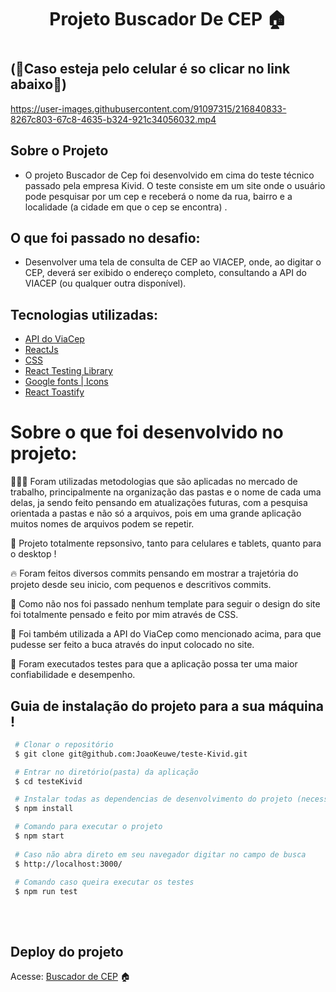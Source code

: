 <h1 align='center' >

Projeto Buscador De CEP 🏠

<h1/>

## (📱Caso esteja pelo celular é so clicar no link abaixo📱)


https://user-images.githubusercontent.com/91097315/216840833-8267c803-67c8-4635-b324-921c34056032.mp4



## Sobre o Projeto

- O projeto Buscador de Cep foi desenvolvido em cima do teste técnico passado pela empresa Kivid. O teste consiste em um site onde o usuário pode pesquisar por um cep e receberá o nome da rua, bairro e a localidade (a cidade em que o cep se encontra) .<br>

## O que foi passado no desafio:

- Desenvolver uma tela de consulta de CEP ao VIACEP, onde, ao digitar o CEP, deverá ser exibido o endereço completo, consultando a API do VIACEP (ou qualquer outra disponível).

## Tecnologias utilizadas:

- [API do ViaCep](https://viacep.com.br/)
- [ReactJs](https://pt-br.reactjs.org/)
- [CSS](https://developer.mozilla.org/pt-BR/docs/Web/CSS)
- [React Testing Library](https://testing-library.com/docs/react-testing-library/intro/)
- [Google fonts | Icons](https://fonts.google.com/)
- [React Toastify](https://fkhadra.github.io/react-toastify/introduction)


# Sobre o que foi desenvolvido no projeto:
👨🏾‍💻 Foram utilizadas metodologias que são aplicadas no mercado de trabalho, principalmente na organização das pastas e o nome de cada uma delas, ja sendo feito pensando em atualizações futuras, com a pesquisa orientada a pastas e não só a arquivos, pois em uma grande aplicação muitos nomes de arquivos podem se repetir.
 
📲 Projeto totalmente repsonsivo, tanto para celulares e tablets, quanto para o desktop !

🔥 Foram feitos diversos commits pensando em mostrar a trajetória do projeto desde seu inicio, com pequenos e descritivos commits.

🎨 Como não nos foi passado nenhum template para seguir o design do site foi totalmente pensado e feito por mim através de CSS.

🚩 Foi também utilizada a API do  ViaCep como mencionado acima, para que pudesse ser feito a buca através do input colocado no site.

🧪 Foram executados testes para que a aplicação possa ter uma maior confiabilidade e desempenho.


## Guia de instalação do projeto para a sua máquina !

```bash
 # Clonar o repositório
 $ git clone git@github.com:JoaoKeuwe/teste-Kivid.git

 # Entrar no diretório(pasta) da aplicação
 $ cd testeKivid

 # Instalar todas as dependencias de desenvolvimento do projeto (necessita ter o Node(npm) instalado)
 $ npm install

 # Comando para executar o projeto
 $ npm start
 
 # Caso não abra direto em seu navegador digitar no campo de busca 
 $ http://localhost:3000/
 
 # Comando caso queira executar os testes
 $ npm run test
 

```
<br>

## Deploy do projeto
Acesse: [Buscador de CEP](https://cepsearchkivid.netlify.app/) 🏠
